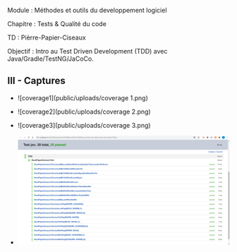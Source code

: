 Module : Méthodes et outils du developpement logiciel

Chapitre : Tests & Qualité du code

TD : Pièrre-Papier-Ciseaux 

Objectif : Intro au Test Driven Development (TDD) avec Java/Gradle/TestNG/JaCoCo.

## III - Captures

- ![coverage1](public/uploads/coverage 1.png)

- ![coverage2](public/uploads/coverage 2.png)

- ![coverage3](public/uploads/coverage 3.png)

- ![Coverage Report](public/uploads/JaCoCoReport.png)

